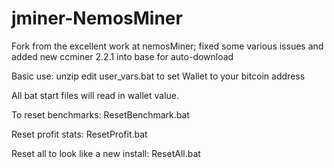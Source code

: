 # jminer-NemosMiner
Fork from the excellent work at nemosMiner; fixed some various issues and added new ccminer 2.2.1 into base for auto-download

Basic use:
unzip
edit user_vars.bat to set Wallet to your bitcoin address

All bat start files will read in wallet value.

To reset benchmarks:
ResetBenchmark.bat

Reset profit stats:
ResetProfit.bat

Reset all to look like a new install:
ResetAll.bat
